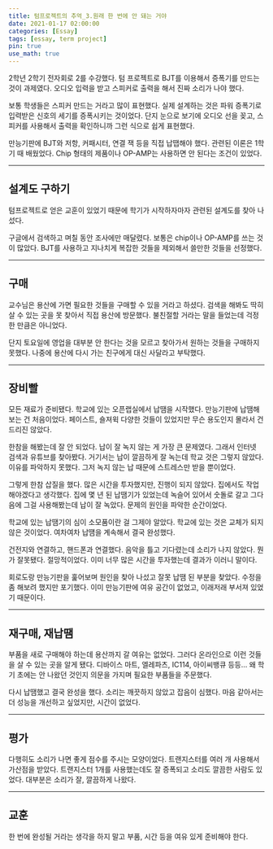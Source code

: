 ```yaml
---
title: 텀프로젝트의 추억_3.원래 한 번에 안 돼는 거야
date: 2021-01-17 02:00:00
categories: [Essay]
tags: [essay, term project]
pin: true
use_math: true
---
```


2학년 2학기 전자회로 2를 수강했다. 텀 프로젝트로 BJT를 이용해서 증폭기를 만드는 것이 과제였다. 오디오 입력을 받고 스피커로 출력을 해서 진짜 소리가 나야 했다.  
  
보통 학생들은 스피커 만드는 거라고 많이 표현했다. 실제 설계하는 것은 파워 증폭기로 입력받은 신호의 세기를 증폭시키는 것이었다. 단지 눈으로 보기에 오디오 선을 꽂고, 스피커를 사용해서 출력을 확인하니까 그런 식으로 쉽게 표현했다.  
  
만능기판에 BJT와 저항, 커패시터, 연결 잭 등을 직접 납땝해야 했다. 관련된 이론은 1학기 때 배웠었다. Chip 형태의 제품이나 OP-AMP는 사용하면 안 된다는 조건이 있었다.  

*****

## __설계도 구하기__

텀프로젝트로 얻은 교훈이 있었기 때문에 학기가 시작하자마자 관련된 설계도를 찾아 나섰다.  
  
구글에서 검색하고 며칠 동안 조사에만 매달렸다. 보통은 chip이나 OP-AMP를 쓰는 것이 많았다. BJT를 사용하고 지나치게 복잡한 것들을 제외해서 쓸만한 것들을 선정했다.  

*****

## __구매__

교수님은 용산에 가면 필요한 것들을 구매할 수 있을 거라고 하셨다. 검색을 해봐도 딱히 살 수 있는 곳을 못 찾아서 직접 용산에 방문했다. 불친절할 거라는 말을 들었는데 걱정한 만큼은 아니었다.  
  
단지 토요일에 영업을 대부분 안 한다는 것을 모르고 찾아가서 원하는 것들을 구매하지 못했다. 나중에 용산에 다시 가는 친구에게 대신 사달라고 부탁했다.  

*****

## __장비빨__

모든 재료가 준비됐다. 학교에 있는 오픈랩실에서 납땜을 시작했다. 만능기판에 납땜해보는 건 처음이었다. 페이스트, 숄져윅 다양한 것들이 있었지만 무슨 용도인지 몰라서 건드리진 않았다.  
  
한참을 해봤는데 잘 안 되었다. 납이 잘 녹지 않는 게 가장 큰 문제였다. 그래서 인터넷 검색과 유튜브를 찾아봤다. 거기서는 납이 깔끔하게 잘 녹는데 학교 것은 그렇지 않았다. 이유를 파악하지 못했다. 그저 녹지 않는 납 때문에 스트레스만 받을 뿐이었다.
  
그렇게 한참 삽질을 했다. 많은 시간을 투자했지만, 진행이 되지 않았다. 집에서도 작업해야겠다고 생각했다. 집에 몇 년 된 납땜기가 있었는데 녹슬어 있어서 숫돌로 갈고 그다음에 그걸 사용해봤는데 납이 잘 녹았다. 문제의 원인을 파악한 순간이었다.  
  
학교에 있는 납땜기의 심이 소모품이란 걸 그제야 알았다. 학교에 있는 것은 교체가 되지 않은 것이었다. 여차여차 납떔을 계속해서 결국 완성했다.
  
건전지와 연결하고, 핸드폰과 연결했다. 음악을 틀고 기다렸는데 소리가 나지 않았다. 뭔가 잘못됐다. 절망적이었다. 이미 너무 많은 시간을 투자했는데 결과가 이러니 말이다.  
  
회로도랑 만능기판을 훑어보며 원인을 찾아 나섰고 잘못 납땜 된 부분을 찾았다. 수정을 좀 해보려 했지만 포기했다. 이미 만능기판에 여유 공간이 없었고, 이래저래 부서져 있었기 때문이다.  

*****

## __재구매, 재납땜__

부품을 새로 구매해야 하는데 용산까지 갈 여유는 없었다. 그러다 온라인으로 이런 것들을 살 수 있는 곳을 알게 됐다. 디바이스 마트, 엘레파츠, IC114, 아이씨뱅큐 등등… 왜 학기 초에는 안 나왔던 것인지 의문을 가지며 필요한 부품들을 주문했다.  
  
다시 납땜했고 결국 완성을 했다. 소리는 깨끗하지 않았고 잡음이 심했다. 마음 같아서는 더 성능을 개선하고 싶었지만, 시간이 없었다.  

*****

## __평가__

다행히도 소리가 나면 좋게 점수를 주시는 모양이었다. 트랜지스터를 여러 개 사용해서 가산점을 받았다. 트랜지스터 1개를 사용했는데도 잘 증폭되고 소리도 깔끔한 사람도 있었다. 대부분은 소리가 잘, 깔끔하게 나왔다.  

*****

## __교훈__

한 번에 완성될 거라는 생각을 하지 말고 부품, 시간 등을 여유 있게 준비해야 한다.  
